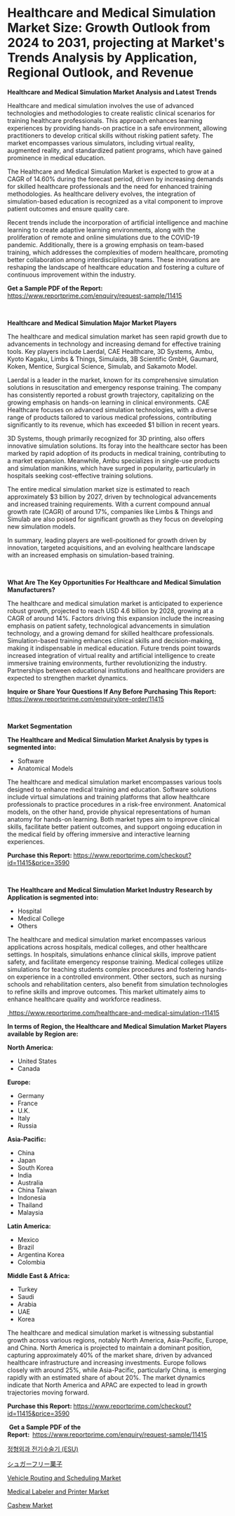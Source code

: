 <p><h1>Healthcare and Medical Simulation Market Size: Growth Outlook from 2024 to 2031, projecting at Market's Trends Analysis by Application, Regional Outlook, and Revenue</h1></p><p><strong>Healthcare and Medical Simulation Market Analysis and Latest Trends</strong></p>
<p><p>Healthcare and medical simulation involves the use of advanced technologies and methodologies to create realistic clinical scenarios for training healthcare professionals. This approach enhances learning experiences by providing hands-on practice in a safe environment, allowing practitioners to develop critical skills without risking patient safety. The market encompasses various simulators, including virtual reality, augmented reality, and standardized patient programs, which have gained prominence in medical education.</p><p>The Healthcare and Medical Simulation Market is expected to grow at a CAGR of 14.60% during the forecast period, driven by increasing demands for skilled healthcare professionals and the need for enhanced training methodologies. As healthcare delivery evolves, the integration of simulation-based education is recognized as a vital component to improve patient outcomes and ensure quality care. </p><p>Recent trends include the incorporation of artificial intelligence and machine learning to create adaptive learning environments, along with the proliferation of remote and online simulations due to the COVID-19 pandemic. Additionally, there is a growing emphasis on team-based training, which addresses the complexities of modern healthcare, promoting better collaboration among interdisciplinary teams. These innovations are reshaping the landscape of healthcare education and fostering a culture of continuous improvement within the industry.</p></p>
<p><strong>Get a Sample PDF of the Report:&nbsp;</strong> <a href="https://www.reportprime.com/enquiry/request-sample/11415">https://www.reportprime.com/enquiry/request-sample/11415</a></p>
<p>&nbsp;</p>
<p><strong>Healthcare and Medical Simulation Major Market Players</strong></p>
<p><p>The healthcare and medical simulation market has seen rapid growth due to advancements in technology and increasing demand for effective training tools. Key players include Laerdal, CAE Healthcare, 3D Systems, Ambu, Kyoto Kagaku, Limbs & Things, Simulaids, 3B Scientific GmbH, Gaumard, Koken, Mentice, Surgical Science, Simulab, and Sakamoto Model.</p><p>Laerdal is a leader in the market, known for its comprehensive simulation solutions in resuscitation and emergency response training. The company has consistently reported a robust growth trajectory, capitalizing on the growing emphasis on hands-on learning in clinical environments. CAE Healthcare focuses on advanced simulation technologies, with a diverse range of products tailored to various medical professions, contributing significantly to its revenue, which has exceeded $1 billion in recent years.</p><p>3D Systems, though primarily recognized for 3D printing, also offers innovative simulation solutions. Its foray into the healthcare sector has been marked by rapid adoption of its products in medical training, contributing to a market expansion. Meanwhile, Ambu specializes in single-use products and simulation manikins, which have surged in popularity, particularly in hospitals seeking cost-effective training solutions.</p><p>The entire medical simulation market size is estimated to reach approximately $3 billion by 2027, driven by technological advancements and increased training requirements. With a current compound annual growth rate (CAGR) of around 17%, companies like Limbs & Things and Simulab are also poised for significant growth as they focus on developing new simulation models.</p><p>In summary, leading players are well-positioned for growth driven by innovation, targeted acquisitions, and an evolving healthcare landscape with an increased emphasis on simulation-based training.</p></p>
<p>&nbsp;</p>
<p><strong>What Are The Key Opportunities For Healthcare and Medical Simulation Manufacturers?</strong></p>
<p><p>The healthcare and medical simulation market is anticipated to experience robust growth, projected to reach USD 4.6 billion by 2028, growing at a CAGR of around 14%. Factors driving this expansion include the increasing emphasis on patient safety, technological advancements in simulation technology, and a growing demand for skilled healthcare professionals. Simulation-based training enhances clinical skills and decision-making, making it indispensable in medical education. Future trends point towards increased integration of virtual reality and artificial intelligence to create immersive training environments, further revolutionizing the industry. Partnerships between educational institutions and healthcare providers are expected to strengthen market dynamics.</p></p>
<p><strong>Inquire or Share Your Questions If Any Before Purchasing This Report:</strong> <a href="https://www.reportprime.com/enquiry/pre-order/11415">https://www.reportprime.com/enquiry/pre-order/11415</a></p>
<p>&nbsp;</p>
<p><strong>Market Segmentation</strong></p>
<p><strong>The Healthcare and Medical Simulation Market Analysis by types is segmented into:</strong></p>
<p><ul><li>Software</li><li>Anatomical Models</li></ul></p>
<p><p>The healthcare and medical simulation market encompasses various tools designed to enhance medical training and education. Software solutions include virtual simulations and training platforms that allow healthcare professionals to practice procedures in a risk-free environment. Anatomical models, on the other hand, provide physical representations of human anatomy for hands-on learning. Both market types aim to improve clinical skills, facilitate better patient outcomes, and support ongoing education in the medical field by offering immersive and interactive learning experiences.</p></p>
<p><strong>Purchase this Report:&nbsp;</strong><a href="https://www.reportprime.com/checkout?id=11415&price=3590">https://www.reportprime.com/checkout?id=11415&price=3590</a></p>
<p>&nbsp;</p>
<p><strong>The Healthcare and Medical Simulation Market Industry Research by Application is segmented into:</strong></p>
<p><ul><li>Hospital</li><li>Medical College</li><li>Others</li></ul></p>
<p><p>The healthcare and medical simulation market encompasses various applications across hospitals, medical colleges, and other healthcare settings. In hospitals, simulations enhance clinical skills, improve patient safety, and facilitate emergency response training. Medical colleges utilize simulations for teaching students complex procedures and fostering hands-on experience in a controlled environment. Other sectors, such as nursing schools and rehabilitation centers, also benefit from simulation technologies to refine skills and improve outcomes. This market ultimately aims to enhance healthcare quality and workforce readiness.</p></p>
<p><a href="https://www.reportprime.com/healthcare-and-medical-simulation-r11415">&nbsp;https://www.reportprime.com/healthcare-and-medical-simulation-r11415</a></p>
<p><strong>In terms of Region, the Healthcare and Medical Simulation Market Players available by Region are:</strong></p>
<p>
    <p> <strong> North America: </strong>
        <ul>
            <li>United States</li>
            <li>Canada</li>
        </ul>
        </p> 
    <p> <strong> Europe: </strong>
        <ul>
            <li>Germany</li>
            <li>France</li>
            <li>U.K.</li>
            <li>Italy</li>
            <li>Russia</li>
        </ul>
        </p> 
    <p> <strong> Asia-Pacific: </strong>
        <ul>
            <li>China</li>
            <li>Japan</li>
            <li>South Korea</li>
            <li>India</li>
            <li>Australia</li>
            <li>China Taiwan</li>
            <li>Indonesia</li>
            <li>Thailand</li>
            <li>Malaysia</li>
        </ul>
        </p> 
    <p> <strong> Latin America: </strong>
        <ul>
            <li>Mexico</li>
            <li>Brazil</li>
            <li>Argentina Korea</li>
            <li>Colombia</li>
        </ul>
        </p> 
    <p> <strong> Middle East & Africa: </strong>
        <ul>
            <li>Turkey</li>
            <li>Saudi</li>
            <li>Arabia</li>
            <li>UAE</li>
            <li>Korea</li>
        </ul>
    </p>
    </p>
<p><p>The healthcare and medical simulation market is witnessing substantial growth across various regions, notably North America, Asia-Pacific, Europe, and China. North America is projected to maintain a dominant position, capturing approximately 40% of the market share, driven by advanced healthcare infrastructure and increasing investments. Europe follows closely with around 25%, while Asia-Pacific, particularly China, is emerging rapidly with an estimated share of about 20%. The market dynamics indicate that North America and APAC are expected to lead in growth trajectories moving forward.</p></p>
<p><strong>Purchase this Report: </strong><a href="https://www.reportprime.com/checkout?id=11415&price=3590">https://www.reportprime.com/checkout?id=11415&price=3590</a></p>
<p>&nbsp;<strong>Get a Sample PDF of the Report:&nbsp;&nbsp;</strong><a href="https://www.reportprime.com/enquiry/request-sample/11415">https://www.reportprime.com/enquiry/request-sample/11415</a></p>
<p><strong></strong></p>
<p><p><a href="https://medium.com/@iarhbiqv81/%EC%8B%9C%EC%9E%A5-%EC%A0%84%EB%A7%9D-%EA%B8%80%EB%A1%9C%EB%B2%8C-%EC%A0%95%ED%98%95%EC%99%B8%EA%B3%BC-%EC%A0%84%EA%B8%B0-%EC%88%98%EC%88%A0-%EC%9E%A5%EC%B9%98-esus-%EB%8F%99%ED%96%A5-%EB%B0%8F-%EC%98%81%ED%96%A5-%EB%B6%84%EC%84%9D-2024-2031-%EC%9D%91%EC%9A%A9-%EB%B6%84%EC%95%BC%EB%B3%84-%EA%B3%B5%EA%B3%B5-%EB%B3%91%EC%9B%90-%EC%82%AC%EB%A6%BD-%EB%B3%91%EC%9B%90-%EB%B0%8F-%EC%9C%A0%ED%98%95%EB%B3%84-%EB%AA%A8%EB%85%B8%ED%8F%B4-%EC%A0%84%EA%B8%B0-%EC%88%98%EC%88%A0-%EC%9E%A5%EC%B9%98-%EB%B0%94%EC%9D%B4%ED%8F%B4-fd3556480cd3?postPublishedType=initial">정형외과 전기수술기 (ESU)</a></p><p><a href="https://williamkable67.medium.com/%E7%A0%82%E7%B3%96%E4%B8%8D%E4%BD%BF%E7%94%A8%E8%8F%93%E5%AD%90%E5%B8%82%E5%A0%B4%E8%AA%BF%E6%9F%BB%E5%A0%B1%E5%91%8A%E6%9B%B8-2031%E5%B9%B4%E3%81%BE%E3%81%A7%E3%81%AE%E7%A0%82%E7%B3%96%E4%B8%8D%E4%BD%BF%E7%94%A8%E8%8F%93%E5%AD%90%E5%B8%82%E5%A0%B4%E3%81%AE%E5%B8%82%E5%A0%B4%E8%A6%8F%E6%A8%A1%E3%81%A8%E5%8F%8E%E7%9B%8A%E5%88%86%E6%9E%90%E3%82%92%E6%8E%A2%E6%B1%82%E3%81%97-%E5%B9%B4%E5%B9%B3%E5%9D%87%E6%88%90%E9%95%B7%E7%8E%87-cagr-%E3%81%AF11-3-%E3%81%A7%E6%88%90%E9%95%B7%E3%81%97%E3%81%A6%E3%81%84%E3%81%BE%E3%81%99-1c04d555a7c8">シュガーフリー菓子</a></p><p><a href="https://issuu.com/reportprime-2/docs/vehicle-routing-and-scheduling-mark_8a9ad810d7d9a6">Vehicle Routing and Scheduling Market</a></p><p><a href="https://github.com/mabutironaldo/Market-Research-Report-List-6/blob/main/medical-labeler-and-printer-market.md">Medical Labeler and Printer Market</a></p><p><a href="https://medium.com/@brendafgmorris532/the-global-cashew-market-is-projected-to-experience-an-annual-growth-rate-of-12-2-296b40cb45ba">Cashew Market</a></p></p>
